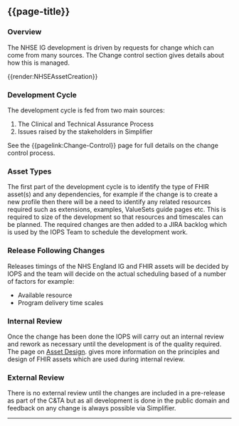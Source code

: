 ## {{page-title}}

### Overview
The NHSE IG development is driven by requests for change which can come from many sources. The Change control section gives details about how this is managed.
  
{{render:NHSEAssetCreation}} 

### Development Cycle
The development cycle is fed from two main sources:
<ol>
<li>The Clinical and Technical Assurance Process</li>
<li>Issues raised by the stakeholders in Simplifier</li>
</ol>

See the {{pagelink:Change-Control}} page for full details on the change control process.

### Asset Types
The first part of the development cycle is to identify the type of FHIR asset(s) and any dependencies, for example if the change is to create a new profile then there will be a need to identify any related resources required such as extensions, examples, ValueSets guide pages etc. This is required to size of the development so that resources and timescales can be planned. The required changes are then added to a JIRA backlog which is used by the IOPS Team to schedule the development work. 

### Release Following Changes
Releases timings of the NHS England IG and FHIR assets will be decided by IOPS and the team will decide on the actual scheduling based of a number of factors for example:
- Available resource
- Program delivery time scales

### Internal Review
Once the change has been done the IOPS will carry out an internal review and rework as necessary until the development is of the quality required. The page on [Asset Design](https://simplifier.net/guide/NHSE-Design-and-Development-Approach2/Home/Asset-Design?version=current "Title"). gives more information on the principles and design of FHIR assets which are used during internal review. 

### External Review
There is no external review until the changes are included in a pre-release as part of the C&TA but as all development is done in the public domain and feedback on any change is always possible via Simplifier.  

---




